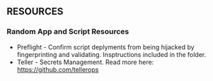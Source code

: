 ## RESOURCES

### Random App and Script Resources

- Preflight - Confirm script deplyments from being hijacked by fingerprinting and validating. Insptructions included in the folder.
- Teller - Secrets Management. Read more here: https://github.com/tellerops

